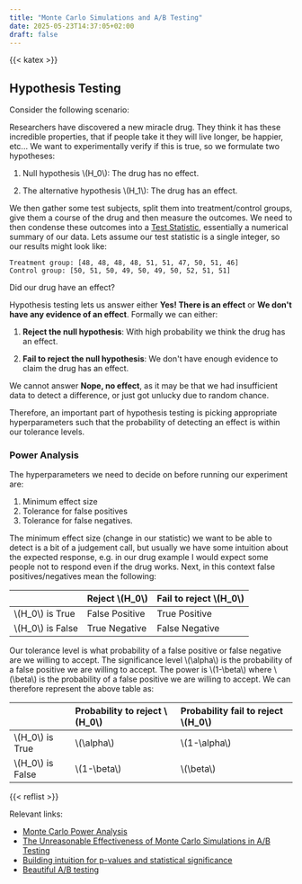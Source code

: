 ```yaml
---
title: "Monte Carlo Simulations and A/B Testing"
date: 2025-05-23T14:37:05+02:00
draft: false
---
```

{{< katex >}}

## Hypothesis Testing

Consider the following scenario:

Researchers have discovered a new miracle drug. They think it has these incredible properties, that if people take it they will live longer, be happier, etc... We want to experimentally verify if this is true, so we formulate two hypotheses:

1. Null hypothesis \\(H_0\\): The drug has no effect.

2. The alternative hypothesis \\(H_1\\): The drug has an effect.

<!-- TODO: This isn't quite right, raw data would be what I showed and test statistic would be the mean. -->

We then gather some test subjects, split them into treatment/control groups, give them a course of the drug and then measure the outcomes. We need to then condense these outcomes into a [Test Statistic](https://www.ncl.ac.uk/webtemplate/ask-assets/external/maths-resources/statistics/hypothesis-testing/test-statistic.html), essentially a numerical summary of our data. Lets assume our test statistic is a single integer, so our results might look like:

```text
Treatment group: [48, 48, 48, 48, 51, 51, 47, 50, 51, 46]
Control group: [50, 51, 50, 49, 50, 49, 50, 52, 51, 51]
```

Did our drug have an effect?

Hypothesis testing lets us answer either **Yes! There is an effect** or **We don't have any evidence of an effect**. Formally we can either:

1. **Reject the null hypothesis**: With high probability we think the drug has an effect.

2. **Fail to reject the null hypothesis**: We don't have enough evidence to claim the drug has an effect.

We cannot answer **Nope, no effect**, as it may be that we had insufficient data to detect a difference, or just got unlucky due to random chance.

Therefore, an important part of hypothesis testing is picking appropriate hyperparameters such that the probability of detecting an effect is within our tolerance levels.

### Power Analysis

The hyperparameters we need to decide on before running our experiment are:

1. Minimum effect size
2. Tolerance for false positives
3. Tolerance for false negatives.

The minimum effect size (change in our statistic) we want to be able to detect is a bit of a judgement call, but usually we have some intuition about the expected response, e.g. in our drug example I would expect some people not to respond even if the drug works. Next, in this context false positives/negatives mean the following:

| | Reject \\(H_0\\) | Fail to reject \\(H_0\\) |
|:---|:---|:---|
| \\(H_0\\) is True | False Positive | True Positive |
| \\(H_0\\) is False | True Negative | False Negative |

Our tolerance level is what probability of a false positive or false negative are we willing to accept. The significance level \\(\alpha\\) is the probability of a false positive we are willing to accept. The power is \\(1-\beta\\) where \\(\beta\\) is the probability of a false positive we are willing to accept. We can therefore represent the above table as:

| | Probability to reject \\(H_0\\) | Probability fail to reject \\(H_0\\) |
|:---|:---|:---|
| \\(H_0\\) is True | \\(\alpha\\) | \\(1-\alpha\\) |
| \\(H_0\\) is False | \\(1-\beta\\) | \\(\beta\\) |


<!-- TODO: How does this calculator work? https://www.evanmiller.org/ab-testing/sample-size.html
TODO: How to pick the sample size: START HERE - https://www.evanmiller.org/how-not-to-run-an-ab-test.html -->


{{< reflist >}}

Relevant links:

- [Monte Carlo Power Analysis](https://deliveroo.engineering/2018/12/07/monte-carlo-power-analysis.html)
- [The Unreasonable Effectiveness of Monte Carlo Simulations in A/B Testing](https://bytepawn.com/unreasonable-effectiveness-monte-carlo-ab-testing.html)
- [Building intuition for p-values and statistical significance](https://bytepawn.com/building-intuition-p-values-statistical-significance.html#building-intuition-p-values-statistical-significance)
- [Beautiful A/B testing](https://bytepawn.com/beautiful-ab-testing.html#beautiful-ab-testing)
